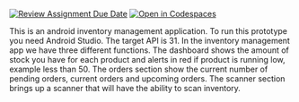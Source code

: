 [![Review Assignment Due Date](https://classroom.github.com/assets/deadline-readme-button-24ddc0f5d75046c5622901739e7c5dd533143b0c8e959d652212380cedb1ea36.svg)](https://classroom.github.com/a/KgC_EPX5)
[![Open in Codespaces](https://classroom.github.com/assets/launch-codespace-7f7980b617ed060a017424585567c406b6ee15c891e84e1186181d67ecf80aa0.svg)](https://classroom.github.com/open-in-codespaces?assignment_repo_id=11307163)


This is an android inventory management application. To run this prototype you need Android Studio. The target API is 31. 
In the inventory management app we have three different functions. The dashboard shows the amount of stock you have for each product and alerts in red if product is running low, example less than 50. The orders section show the current number of pending orders, current orders and upcoming orders. The scanner section brings up a scanner that will have the ability to scan inventory.
